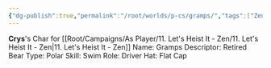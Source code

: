 ```yaml
---
{"dg-publish":true,"permalink":"/root/worlds/p-cs/gramps/","tags":["Zen","Other"]}
---
```


**Crys**'s Char for [[Root/Campaigns/As Player/11. Let's Heist It - Zen/11. Let's Heist It - Zen\|11. Let's Heist It - Zen]]
Name: Gramps 
Descriptor: Retired 
Bear Type: Polar 
Skill: Swim 
Role: Driver 
Hat: Flat Cap